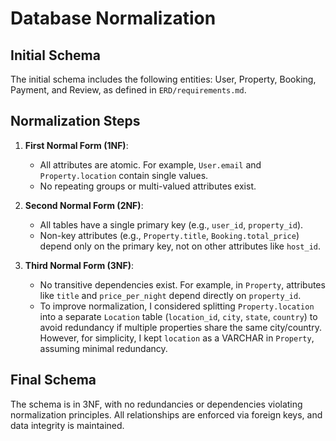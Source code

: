 # Database Normalization

## Initial Schema
The initial schema includes the following entities: User, Property, Booking, Payment, and Review, as defined in `ERD/requirements.md`.

## Normalization Steps
1. **First Normal Form (1NF)**:
   - All attributes are atomic. For example, `User.email` and `Property.location` contain single values.
   - No repeating groups or multi-valued attributes exist.

2. **Second Normal Form (2NF)**:
   - All tables have a single primary key (e.g., `user_id`, `property_id`).
   - Non-key attributes (e.g., `Property.title`, `Booking.total_price`) depend only on the primary key, not on other attributes like `host_id`.

3. **Third Normal Form (3NF)**:
   - No transitive dependencies exist. For example, in `Property`, attributes like `title` and `price_per_night` depend directly on `property_id`.
   - To improve normalization, I considered splitting `Property.location` into a separate `Location` table (`location_id`, `city`, `state`, `country`) to avoid redundancy if multiple properties share the same city/country. However, for simplicity, I kept `location` as a VARCHAR in `Property`, assuming minimal redundancy.

## Final Schema
The schema is in 3NF, with no redundancies or dependencies violating normalization principles. All relationships are enforced via foreign keys, and data integrity is maintained.

